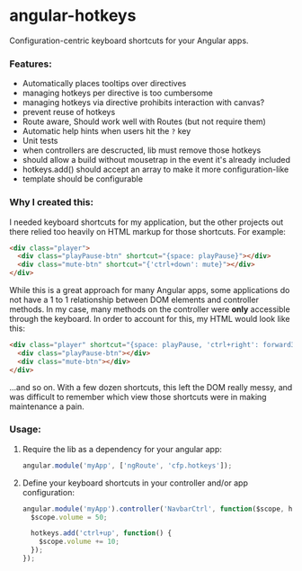 angular-hotkeys
================

Configuration-centric keyboard shortcuts for your Angular apps.

### Features:
- Automatically places tooltips over directives
- managing hotkeys per directive is too cumbersome
- managing hotkeys via directive prohibits interaction with canvas?
- prevent reuse of hotkeys
- Route aware, Should work well with Routes (but not require them)
- Automatic help hints when users hit the `?` key
- Unit tests
- when controllers are descructed, lib must remove those hotkeys
- should allow a build without mousetrap in the event it's already included
- hotkeys.add() should accept an array to make it more configuration-like
- template should be configurable


### Why I created this:
I needed keyboard shortcuts for my application, but the other projects out there relied too heavily on HTML markup for those shortcuts.  For example:

```html
<div class="player">
  <div class="playPause-btn" shortcut="{space: playPause}"></div>
  <div class="mute-btn" shortcut="{'ctrl+down': mute}"></div>
</div>
```

While this is a great approach for many Angular apps, some applications do not have a 1 to 1 relationship between DOM elements and controller methods.  In my case, many methods on the controller were **only** accessible through the keyboard.  In order to account for this, my HTML would look like this:

```html
<div class="player" shortcut="{space: playPause, 'ctrl+right': forward30, 'alt+right': forward10, 'ctrl+left': back30, 'alt+left': back10, up: volumeUp, down: volumeDown, 'ctrl+down': mute, 'ctrl+up': unmute, h: showHelp}">
  <div class="playPause-btn"></div>
  <div class="mute-btn"></div>
</div>

```

...and so on.  With a few dozen shortcuts, this left the DOM really messy, and was difficult to remember which view those shortcuts were in making maintenance a pain.


### Usage:
1. Require the lib as a dependency for your angular app:

    ```js
    angular.module('myApp', ['ngRoute', 'cfp.hotkeys']);
    ```
2. Define your keyboard shortcuts in your controller and/or app configuration:

    ```js
    angular.module('myApp').controller('NavbarCtrl', function($scope, hotkeys) {
      $scope.volume = 50;

      hotkeys.add('ctrl+up', function() {
        $scope.volume += 10;
      });
    });
    ```


